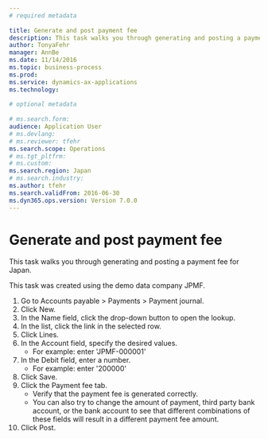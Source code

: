 ```yaml
--- 
# required metadata 
 
title: Generate and post payment fee
description: This task walks you through generating and posting a payment fee for Japan.This task was created using the demo data company JPMF. 
author: TonyaFehr 
manager: AnnBe 
ms.date: 11/14/2016
ms.topic: business-process 
ms.prod:  
ms.service: dynamics-ax-applications 
ms.technology:  
 
# optional metadata 
 
# ms.search.form:   
audience: Application User 
# ms.devlang:  
# ms.reviewer: tfehr 
ms.search.scope: Operations 
# ms.tgt_pltfrm:  
# ms.custom:  
ms.search.region: Japan
# ms.search.industry: 
ms.author: tfehr 
ms.search.validFrom: 2016-06-30 
ms.dyn365.ops.version: Version 7.0.0 
---
```


# Generate and post payment fee

This task walks you through generating and posting a payment fee for Japan.

This task was created using the demo data company JPMF.

1. Go to Accounts payable > Payments > Payment journal.
2. Click New.
3. In the Name field, click the drop-down button to open the lookup.
4. In the list, click the link in the selected row.
5. Click Lines.
6. In the Account field, specify the desired values.
    * For example: enter 'JPMF-000001'
7. In the Debit field, enter a number.
    * For example: enter '200000'
8. Click Save.
9. Click the Payment fee tab.
    * Verify that the payment fee is generated correctly.
    * You can also try to change the amount of payment, third party bank account, or the bank account to see that different combinations of these fields will result in a different payment fee amount.
10. Click Post.

